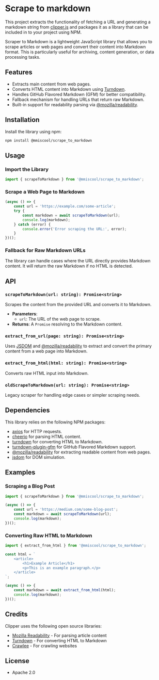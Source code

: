 # Scrape to markdown
This project extracts the functionality of fetching a URL and generating a markdown string from [clipper.js](https://github.com/philschmid/clipper.js) and packages it as a library that can be included in to your project using NPM. 


Scraper to Markdown is a lightweight JavaScript library that allows you to scrape articles or web pages and convert their content into Markdown format. This is particularly useful for archiving, content generation, or data processing tasks.

## Features

- Extracts main content from web pages.
- Converts HTML content into Markdown using [Turndown](https://github.com/mixmark-io/turndown).
- Handles GitHub Flavored Markdown (GFM) for better compatibility.
- Fallback mechanism for handling URLs that return raw Markdown.
- Built-in support for readability parsing via [@mozilla/readability](https://github.com/mozilla/readability).

## Installation

Install the library using npm:

```bash
npm install @mmiscool/scrape_to_markdown
```

## Usage

### Import the Library

```javascript
import { scrapeToMarkdown } from '@mmiscool/scrape_to_markdown';
```

### Scrape a Web Page to Markdown

```javascript
(async () => {
    const url = 'https://example.com/some-article';
    try {
        const markdown = await scrapeToMarkdown(url);
        console.log(markdown);
    } catch (error) {
        console.error('Error scraping the URL:', error);
    }
})();
```

### Fallback for Raw Markdown URLs

The library can handle cases where the URL directly provides Markdown content. It will return the raw Markdown if no HTML is detected.

## API

### `scrapeToMarkdown(url: string): Promise<string>`

Scrapes the content from the provided URL and converts it to Markdown.

- **Parameters**:
  - `url`: The URL of the web page to scrape.
- **Returns**: A `Promise` resolving to the Markdown content.

### `extract_from_url(page: string): Promise<string>`

Uses [JSDOM](https://github.com/jsdom/jsdom) and [@mozilla/readability](https://github.com/mozilla/readability) to extract and convert the primary content from a web page into Markdown.

### `extract_from_html(html: string): Promise<string>`

Converts raw HTML input into Markdown.

### `oldScrapeToMarkdown(url: string): Promise<string>`

Legacy scraper for handling edge cases or simpler scraping needs.

## Dependencies

This library relies on the following NPM packages:

- [axios](https://www.npmjs.com/package/axios) for HTTP requests.
- [cheerio](https://www.npmjs.com/package/cheerio) for parsing HTML content.
- [turndown](https://www.npmjs.com/package/turndown) for converting HTML to Markdown.
- [turndown-plugin-gfm](https://www.npmjs.com/package/turndown-plugin-gfm) for GitHub Flavored Markdown support.
- [@mozilla/readability](https://www.npmjs.com/package/@mozilla/readability) for extracting readable content from web pages.
- [jsdom](https://www.npmjs.com/package/jsdom) for DOM simulation.

## Examples

### Scraping a Blog Post

```javascript
import { scrapeToMarkdown } from '@mmiscool/scrape_to_markdown';

(async () => {
    const url = 'https://medium.com/some-blog-post';
    const markdown = await scrapeToMarkdown(url);
    console.log(markdown);
})();
```

### Converting Raw HTML to Markdown

```javascript
import { extract_from_html } from '@mmiscool/scrape_to_markdown';

const html = `
    <article>
        <h1>Example Article</h1>
        <p>This is an example paragraph.</p>
    </article>
`;

(async () => {
    const markdown = await extract_from_html(html);
    console.log(markdown);
})();
```



## Credits

Clipper uses the following open source libraries:

- [Mozilla Readability](https://github.com/mozilla/readability) - For parsing article content
- [Turndown](https://github.com/mixmark-io/turndown) - For converting HTML to Markdown  
- [Crawlee](https://crawlee.dev/) - For crawling websites

## License

* Apache 2.0

